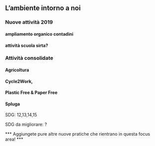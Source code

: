 ## L’ambiente intorno a noi

### Nuove attività 2019

#### ampliamento organico contadini

#### attività scuola sirta?

### Attività consolidate

#### Agricoltura 

#### Cycle2Work, 

#### Plastic Free & Paper Free

#### Spluga

SDG: 12,13,14,15

SDG da migliorare: ?

*** Aggiungete pure altre nuove pratiche che rientrano in questa focus area! ***

